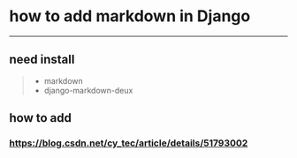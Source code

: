 # how to add markdown in Django
------
## need install
>* markdown
>* django-markdown-deux

## how to add 
### https://blog.csdn.net/cy_tec/article/details/51793002